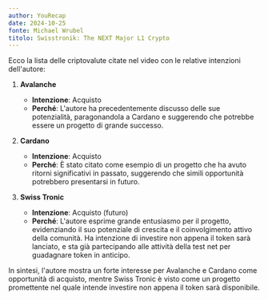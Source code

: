 ```yaml
---
author: YouRecap
date: 2024-10-25
fonte: Michael Wrubel
titolo: Swisstronik: The NEXT Major L1 Crypto
---
```


Ecco la lista delle criptovalute citate nel video con le relative intenzioni dell'autore:

1. **Avalanche**
   - **Intenzione**: Acquisto
   - **Perché**: L'autore ha precedentemente discusso delle sue potenzialità, paragonandola a Cardano e suggerendo che potrebbe essere un progetto di grande successo.

2. **Cardano**
   - **Intenzione**: Acquisto
   - **Perché**: È stato citato come esempio di un progetto che ha avuto ritorni significativi in passato, suggerendo che simili opportunità potrebbero presentarsi in futuro.

3. **Swiss Tronic**
   - **Intenzione**: Acquisto (futuro)
   - **Perché**: L'autore esprime grande entusiasmo per il progetto, evidenziando il suo potenziale di crescita e il coinvolgimento attivo della comunità. Ha intenzione di investire non appena il token sarà lanciato, e sta già partecipando alle attività della test net per guadagnare token in anticipo.

In sintesi, l'autore mostra un forte interesse per Avalanche e Cardano come opportunità di acquisto, mentre Swiss Tronic è visto come un progetto promettente nel quale intende investire non appena il token sarà disponibile.

